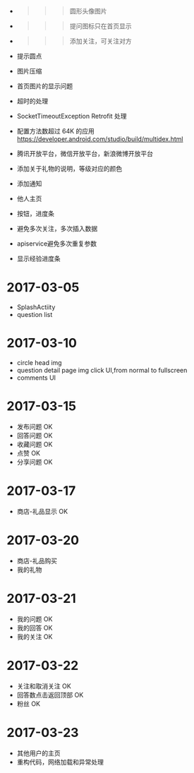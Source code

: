 * >>> 圆形头像图片
* >>>提问图标只在首页显示
* >>>添加关注，可关注对方
* 提示圆点
* 图片压缩
* 首页图片的显示问题
* 超时的处理
* SocketTimeoutException Retrofit 处理
* 配置方法数超过 64K 的应用 https://developer.android.com/studio/build/multidex.html
* 腾讯开放平台，微信开放平台，新浪微博开放平台

* 添加关于礼物的说明，等级对应的颜色

* 添加通知
* 他人主页
* 按钮，进度条
* 避免多次关注，多次插入数据
* apiservice避免多次重复参数
* 显示经验进度条

2017-03-05
==================================================
* SplashActiity
* question list

2017-03-10
==================================================
* circle head img
* question detail page img click UI,from normal to fullscreen
* comments UI

2017-03-15
==================================================
* 发布问题  OK
* 回答问题  OK
* 收藏问题  OK
* 点赞  OK
* 分享问题 OK

2017-03-17
==================================================
* 商店-礼品显示 OK 

2017-03-20
==================================================
* 商店-礼品购买 
* 我的礼物

2017-03-21
==================================================
* 我的问题 OK 
* 我的回答 OK 
* 我的关注 OK 

2017-03-22
==================================================
* 关注和取消关注  OK
* 回答数点击返回顶部 OK 
* 粉丝 OK 

2017-03-23
==================================================
* 其他用户的主页
* 重构代码，网络加载和异常处理
